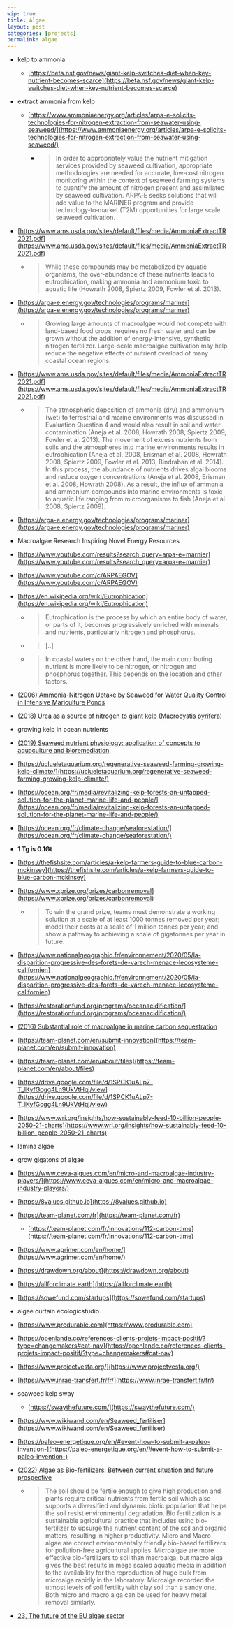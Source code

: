 ```yaml
---
wip: true
title: Algae
layout: post
categories: [projects]
permalink: algae
---
```


* kelp to ammonia
	* [https://beta.nsf.gov/news/giant-kelp-switches-diet-when-key-nutrient-becomes-scarce](https://beta.nsf.gov/news/giant-kelp-switches-diet-when-key-nutrient-becomes-scarce)
* extract ammonia from kelp
	* [https://www.ammoniaenergy.org/articles/arpa-e-solicits-technologies-for-nitrogen-extraction-from-seawater-using-seaweed/](https://www.ammoniaenergy.org/articles/arpa-e-solicits-technologies-for-nitrogen-extraction-from-seawater-using-seaweed/)
		* > In order to appropriately value the nutrient mitigation services provided by seaweed cultivation, appropriate methodologies are needed for accurate, low‐cost nitrogen monitoring within the context of seaweed farming systems to quantify the amount of nitrogen present and assimilated by seaweed cultivation. ARPA‐E seeks solutions that will add value to the MARINER program and provide technology‐to‐market (T2M) opportunities for large scale seaweed cultivation.

* [https://www.ams.usda.gov/sites/default/files/media/AmmoniaExtractTR2021.pdf](https://www.ams.usda.gov/sites/default/files/media/AmmoniaExtractTR2021.pdf)
	* > While these compounds may be metabolized by aquatic organisms, the over-abundance of these nutrients leads to eutrophication, making ammonia and ammonium toxic to aquatic life (Howrath 2008, Spiertz 2009, Fowler et al. 2013).

* [https://arpa-e.energy.gov/technologies/programs/mariner](https://arpa-e.energy.gov/technologies/programs/mariner)
	* > Growing large amounts of macroalgae would not compete with land-based food crops, requires no fresh water and can be grown without the addition of energy-intensive, synthetic nitrogen fertilizer. Large-scale macroalgae cultivation may help reduce the negative effects of nutrient overload of many coastal ocean regions.

* [https://www.ams.usda.gov/sites/default/files/media/AmmoniaExtractTR2021.pdf](https://www.ams.usda.gov/sites/default/files/media/AmmoniaExtractTR2021.pdf)
	* > The atmospheric deposition of ammonia (dry) and ammonium (wet) to terrestrial and marine
      	environments was discussed in Evaluation Question 4 and would also result in soil and water
      	contamination (Aneja et al. 2008, Howrath 2008, Spiertz 2009, Fowler et al. 2013). The movement of excess
      	nutrients from soils and the atmospheres into marine environments results in eutrophication (Aneja et al.
      	2008, Erisman et al. 2008, Howrath 2008, Spiertz 2009, Fowler et al. 2013, Bindraban et al. 2014). In this
      	process, the abundance of nutrients drives algal blooms and reduce oxygen concentrations (Aneja et al.
      	2008, Erisman et al. 2008, Howrath 2008). As a result, the influx of ammonia and ammonium compounds
      	into marine environments is toxic to aquatic life ranging from microorganisms to fish (Aneja et al. 2008,
      	Spiertz 2009).

* [https://arpa-e.energy.gov/technologies/programs/mariner](https://arpa-e.energy.gov/technologies/programs/mariner)
* Macroalgae Research Inspiring Novel Energy Resources
* [https://www.youtube.com/results?search_query=arpa-e+marnier](https://www.youtube.com/results?search_query=arpa-e+marnier)
* [https://www.youtube.com/c/ARPAEGOV](https://www.youtube.com/c/ARPAEGOV)

* [https://en.wikipedia.org/wiki/Eutrophication](https://en.wikipedia.org/wiki/Eutrophication)
	* > Eutrophication is the process by which an entire body of water, or parts of it, becomes progressively enriched with minerals and nutrients, particularly nitrogen and phosphorus.
	* > [..]
	* > In coastal waters on the other hand, the main contributing nutrient is more likely to be nitrogen, or nitrogen and phosphorus together. This depends on the location and other factors.

* [(2006) Ammonia-Nitrogen Uptake by Seaweed for Water Quality Control in Intensive Mariculture Ponds](https://www.researchgate.net/publication/274426034_Ammonia-Nitrogen_Uptake_by_Seaweed_for_Water_Quality_Control_in_Intensive_Mariculture_Ponds)

* [(2018) Urea as a source of nitrogen to giant kelp (Macrocystis pyrifera)](https://aslopubs.onlinelibrary.wiley.com/doi/10.1002/lol2.10088)

* growing kelp in ocean nutrients
* [(2019) Seaweed nutrient physiology: application of concepts to aquaculture and bioremediation](https://www.tandfonline.com/doi/full/10.1080/00318884.2019.1622920)
* [https://uclueletaquarium.org/regenerative-seaweed-farming-growing-kelp-climate/](https://uclueletaquarium.org/regenerative-seaweed-farming-growing-kelp-climate/)
* [https://ocean.org/fr/media/revitalizing-kelp-forests-an-untapped-solution-for-the-planet-marine-life-and-people/](https://ocean.org/fr/media/revitalizing-kelp-forests-an-untapped-solution-for-the-planet-marine-life-and-people/)
* [https://ocean.org/fr/climate-change/seaforestation/](https://ocean.org/fr/climate-change/seaforestation/)
* **1 Tg is 0.1Gt**
* [https://thefishsite.com/articles/a-kelp-farmers-guide-to-blue-carbon-mckinsey](https://thefishsite.com/articles/a-kelp-farmers-guide-to-blue-carbon-mckinsey)
* [https://www.xprize.org/prizes/carbonremoval](https://www.xprize.org/prizes/carbonremoval)
	* > To win the grand prize, teams must demonstrate a working solution at a scale of at least 1000 tonnes removed per year; model their costs at a scale of 1 million tonnes per year; and show a pathway to achieving a scale of gigatonnes per year in future.
* [https://www.nationalgeographic.fr/environnement/2020/05/la-disparition-progressive-des-forets-de-varech-menace-lecosysteme-californien](https://www.nationalgeographic.fr/environnement/2020/05/la-disparition-progressive-des-forets-de-varech-menace-lecosysteme-californien)
* [https://restorationfund.org/programs/oceanacidification/](https://restorationfund.org/programs/oceanacidification/)
* [(2016) Substantial role of macroalgae in marine carbon sequestration](https://www.nature.com/articles/ngeo2790)

* [https://team-planet.com/en/submit-innovation](https://team-planet.com/en/submit-innovation)
* [https://team-planet.com/en/about/files](https://team-planet.com/en/about/files)
* [https://drive.google.com/file/d/1SPCK1uALp7-T_lKyfGcgg4Ln9UkVtHqj/view](https://drive.google.com/file/d/1SPCK1uALp7-T_lKyfGcgg4Ln9UkVtHqj/view)

* [https://www.wri.org/insights/how-sustainably-feed-10-billion-people-2050-21-charts](https://www.wri.org/insights/how-sustainably-feed-10-billion-people-2050-21-charts)

* lamina algae

* grow gigatons of algae

* [https://www.ceva-algues.com/en/micro-and-macroalgae-industry-players/](https://www.ceva-algues.com/en/micro-and-macroalgae-industry-players/)

* [https://8values.github.io](https://8values.github.io)

* [https://team-planet.com/fr](https://team-planet.com/fr)
	* [https://team-planet.com/fr/innovations/112-carbon-time](https://team-planet.com/fr/innovations/112-carbon-time)

* [https://www.agrimer.com/en/home/](https://www.agrimer.com/en/home/)

* [https://drawdown.org/about](https://drawdown.org/about)

* [https://allforclimate.earth](https://allforclimate.earth)

* [https://sowefund.com/startups](https://sowefund.com/startups)

* algae curtain ecologicstudio

* [https://www.produrable.com](https://www.produrable.com)

* [https://openlande.co/references-clients-projets-impact-positif/?type=changemakers#cat-nav](https://openlande.co/references-clients-projets-impact-positif/?type=changemakers#cat-nav)

* [https://www.projectvesta.org/](https://www.projectvesta.org/)

* [https://www.inrae-transfert.fr/fr/](https://www.inrae-transfert.fr/fr/)

* seaweed kelp sway
	* [https://swaythefuture.com/](https://swaythefuture.com/)

* [https://www.wikiwand.com/en/Seaweed_fertiliser](https://www.wikiwand.com/en/Seaweed_fertiliser)

* [https://paleo-energetique.org/en/#event-how-to-submit-a-paleo-invention-](https://paleo-energetique.org/en/#event-how-to-submit-a-paleo-invention-)

* [(2022) Algae as Bio-fertilizers: Between current situation and future prospective](https://www.sciencedirect.com/science/article/pii/S1319562X22001759)
	* > The soil should be fertile enough to give high production and plants require critical nutrients from fertile soil
		which also supports a diversified and dynamic biotic population that helps the soil resist environmental degradation.
		Bio fertilization is a sustainable agricultural practice that includes using bio-fertilizer to upsurge the nutrient content
		of the soil and organic matters, resulting in higher productivity. Micro and Macro algae are correct environmentally friendly
		bio-based fertilizers for pollution-free agricultural applies. Microalgae are more effective bio-fertilizers to soil than macroalga,
		but macro alga gives the best results in mega scaled aquatic media in addition to the availability for the reproduction of huge bulk
		from microalga rapidly in the laboratory. Microalga recorded the utmost levels of soil fertility with clay soil than a sandy one.
		Both micro and macro alga can be used for heavy metal removal similarly.

* [23, The future of the EU algae sector](https://www.europarl.europa.eu/RegData/etudes/STUD/2023/733114/IPOL_STU(2023)733114_EN.pdf#page43)
